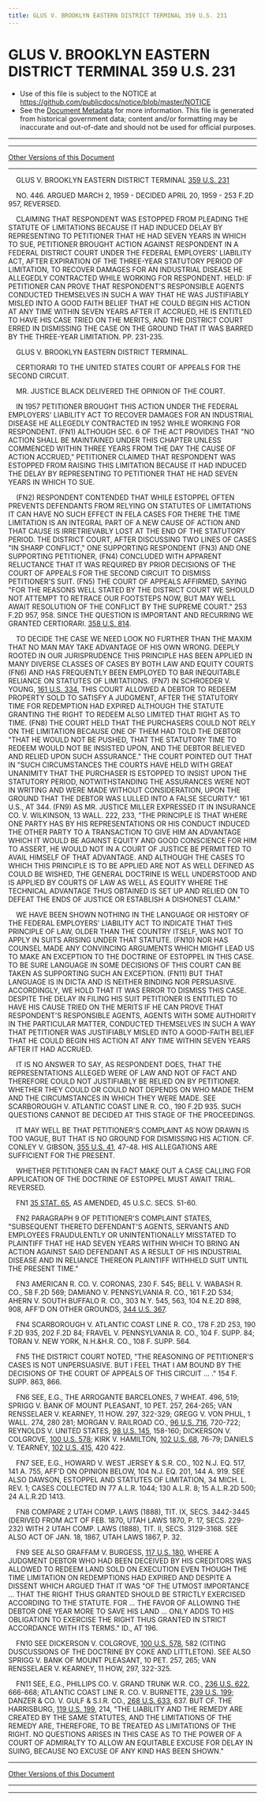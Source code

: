 ```yaml
---
title: GLUS V. BROOKLYN EASTERN DISTRICT TERMINAL 359 U.S. 231
---
```


# GLUS V. BROOKLYN EASTERN DISTRICT TERMINAL 359 U.S. 231

* Use of this file is subject to the NOTICE at https://github.com/publicdocs/notice/blob/master/NOTICE
* See the [Document Metadata](../../../index.md) for more information.
  This file is generated from historical government data; content and/or formatting may be inaccurate and out-of-date and should not be used for official purposes.

----------
----------

[Other Versions of this Document](https://publicdocs.github.io/go/links?ns=uslm-x&ref=%2Fus%2Fcourts%2Fscotus%2FusReporter%2F359%2F231)

----------

    GLUS V. BROOKLYN EASTERN DISTRICT TERMINAL [359 U.S. 231][/us/courts/scotus/usReporter/359/231]

    NO. 446.  ARGUED MARCH 2, 1959 - DECIDED APRIL 20, 1959 - 253 F.2D 957, REVERSED.

    CLAIMING THAT RESPONDENT WAS ESTOPPED FROM PLEADING THE STATUTE OF LIMITATIONS BECAUSE IT HAD INDUCED DELAY BY REPRESENTING TO PETITIONER THAT HE HAD SEVEN YEARS IN WHICH TO SUE, PETITIONER BROUGHT ACTION AGAINST RESPONDENT IN A FEDERAL DISTRICT COURT UNDER THE FEDERAL EMPLOYERS' LIABILITY ACT, AFTER EXPIRATION OF THE THREE-YEAR STATUTORY PERIOD OF LIMITATION, TO RECOVER DAMAGES FOR AN INDUSTRIAL DISEASE HE ALLEGEDLY CONTRACTED WHILE WORKING FOR RESPONDENT.  HELD:  IF PETITIONER CAN PROVE THAT RESPONDENT'S RESPONSIBLE AGENTS CONDUCTED THEMSELVES IN SUCH A WAY THAT HE WAS JUSTIFIABLY MISLED INTO A GOOD FAITH BELIEF THAT HE COULD BEGIN HIS ACTION AT ANY TIME WITHIN SEVEN YEARS AFTER IT ACCRUED, HE IS ENTITLED TO HAVE HIS CASE TRIED ON THE MERITS, AND THE DISTRICT COURT ERRED IN DISMISSING THE CASE ON THE GROUND THAT IT WAS BARRED BY THE THREE-YEAR LIMITATION.  PP. 231-235.

    GLUS V. BROOKLYN EASTERN DISTRICT TERMINAL.

    CERTIORARI TO THE UNITED STATES COURT OF APPEALS FOR THE SECOND CIRCUIT.

    MR. JUSTICE BLACK DELIVERED THE OPINION OF THE COURT.

    IN 1957 PETITIONER BROUGHT THIS ACTION UNDER THE FEDERAL EMPLOYERS' LIABILITY ACT TO RECOVER DAMAGES FOR AN INDUSTRIAL DISEASE HE ALLEGEDLY CONTRACTED IN 1952 WHILE WORKING FOR RESPONDENT.  (FN1)  ALTHOUGH SEC. 6 OF THE ACT PROVIDES THAT "NO ACTION SHALL BE MAINTAINED UNDER THIS CHAPTER UNLESS COMMENCED WITHIN THREE YEARS FROM THE DAY THE CAUSE OF ACTION ACCRUED," PETITIONER CLAIMED THAT RESPONDENT WAS ESTOPPED FROM RAISING THIS LIMITATION BECAUSE IT HAD INDUCED THE DELAY BY REPRESENTING TO PETITIONER THAT HE HAD SEVEN YEARS IN WHICH TO SUE.

    (FN2)  RESPONDENT CONTENDED THAT WHILE ESTOPPEL OFTEN PREVENTS DEFENDANTS FROM RELYING ON STATUTES OF LIMITATIONS IT CAN HAVE NO SUCH EFFECT IN FELA CASES FOR THERE THE TIME LIMITATION IS AN INTEGRAL PART OF A NEW CAUSE OF ACTION AND THAT CAUSE IS IRRETRIEVABLY LOST AT THE END OF THE STATUTORY PERIOD.  THE DISTRICT COURT, AFTER DISCUSSING TWO LINES OF CASES "IN SHARP CONFLICT," ONE SUPPORTING RESPONDENT (FN3) AND ONE SUPPORTING PETITIONER, (FN4) CONCLUDED WITH APPARENT RELUCTANCE THAT IT WAS REQUIRED BY PRIOR DECISIONS OF THE COURT OF APPEALS FOR THE SECOND CIRCUIT TO DISMISS PETITIONER'S SUIT.  (FN5)  THE COURT OF APPEALS AFFIRMED, SAYING "FOR THE REASONS WELL STATED BY THE DISTRICT COURT WE SHOULD NOT ATTEMPT TO RETRACE OUR FOOTSTEPS NOW, BUT MAY WELL AWAIT RESOLUTION OF THE CONFLICT BY THE SUPREME COURT."  253 F.2D 957, 958.  SINCE THE QUESTION IS IMPORTANT AND RECURRING WE GRANTED CERTIORARI.  [358 U.S. 814][/us/courts/scotus/usReporter/358/814].

    TO DECIDE THE CASE WE NEED LOOK NO FURTHER THAN THE MAXIM THAT NO MAN MAY TAKE ADVANTAGE OF HIS OWN WRONG.  DEEPLY ROOTED IN OUR JURISPRUDENCE THIS PRINCIPLE HAS BEEN APPLIED IN MANY DIVERSE CLASSES OF CASES BY BOTH LAW AND EQUITY COURTS (FN6) AND HAS FREQUENTLY BEEN EMPLOYED TO BAR INEQUITABLE RELIANCE ON STATUTES OF LIMITATIONS.  (FN7) IN SCHROEDER V. YOUNG, [161 U.S. 334][/us/courts/scotus/usReporter/161/334], THIS COURT ALLOWED A DEBTOR TO REDEEM PROPERTY SOLD TO SATISFY A JUDGMENT, AFTER THE STATUTORY TIME FOR REDEMPTION HAD EXPIRED ALTHOUGH THE STATUTE GRANTING THE RIGHT TO REDEEM ALSO LIMITED THAT RIGHT AS TO TIME.  (FN8)  THE COURT HELD THAT THE PURCHASERS COULD NOT RELY ON THE LIMITATION BECAUSE ONE OF THEM HAD TOLD THE DEBTOR "THAT HE WOULD NOT BE PUSHED, THAT THE STATUTORY TIME TO REDEEM WOULD NOT BE INSISTED UPON, AND THE DEBTOR BELIEVED AND RELIED UPON SUCH ASSURANCE."  THE COURT POINTED OUT THAT IN "SUCH CIRCUMSTANCES THE COURTS HAVE HELD WITH GREAT UNANIMITY THAT THE PURCHASER IS ESTOPPED TO INSIST UPON THE STATUTORY PERIOD, NOTWITHSTANDING THE ASSURANCES WERE NOT IN WRITING AND WERE MADE WITHOUT CONSIDERATION, UPON THE GROUND THAT THE DEBTOR WAS LULLED INTO A FALSE SECURITY."  161 U.S., AT 344.  (FN9)  AS MR. JUSTICE MILLER EXPRESSED IT IN INSURANCE CO. V. WILKINSON, 13 WALL.  222, 233, "THE PRINCIPLE IS THAT WHERE ONE PARTY HAS BY HIS REPRESENTATIONS OR HIS CONDUCT INDUCED THE OTHER PARTY TO A TRANSACTION TO GIVE HIM AN ADVANTAGE WHICH IT WOULD BE AGAINST EQUITY AND GOOD CONSCIENCE FOR HIM TO ASSERT, HE WOULD NOT IN A COURT OF JUSTICE BE PERMITTED TO AVAIL HIMSELF OF THAT ADVANTAGE.  AND ALTHOUGH THE CASES TO WHICH THIS PRINCIPLE IS TO BE APPLIED ARE NOT AS WELL DEFINED AS COULD BE WISHED, THE GENERAL DOCTRINE IS WELL UNDERSTOOD AND IS APPLIED BY COURTS OF LAW AS WELL AS EQUITY WHERE THE TECHNICAL ADVANTAGE THUS OBTAINED IS SET UP AND RELIED ON TO DEFEAT THE ENDS OF JUSTICE OR ESTABLISH A DISHONEST CLAIM."

    WE HAVE BEEN SHOWN NOTHING IN THE LANGUAGE OR HISTORY OF THE FEDERAL EMPLOYERS' LIABILITY ACT TO INDICATE THAT THIS PRINCIPLE OF LAW, OLDER THAN THE COUNTRY ITSELF, WAS NOT TO APPLY IN SUITS ARISING UNDER THAT STATUTE.  (FN10)  NOR HAS COUNSEL MADE ANY CONVINCING ARGUMENTS WHICH MIGHT LEAD US TO MAKE AN EXCEPTION TO THE DOCTRINE OF ESTOPPEL IN THIS CASE.  TO BE SURE LANGUAGE IN SOME DECISIONS OF THIS COURT CAN BE TAKEN AS SUPPORTING SUCH AN EXCEPTION.  (FN11)  BUT THAT LANGUAGE IS IN DICTA AND IS NEITHER BINDING NOR PERSUASIVE.  ACCORDINGLY, WE HOLD THAT IT WAS ERROR TO DISMISS THIS CASE.  DESPITE THE DELAY IN FILING HIS SUIT PETITIONER IS ENTITLED TO HAVE HIS CAUSE TRIED ON THE MERITS IF HE CAN PROVE THAT RESPONDENT'S RESPONSIBLE AGENTS, AGENTS WITH SOME AUTHORITY IN THE PARTICULAR MATTER, CONDUCTED THEMSELVES IN SUCH A WAY THAT PETITIONER WAS JUSTIFIABLY MISLED INTO A GOOD-FAITH BELIEF THAT HE COULD BEGIN HIS ACTION AT ANY TIME WITHIN SEVEN YEARS AFTER IT HAD ACCRUED.

    IT IS NO ANSWER TO SAY, AS RESPONDENT DOES, THAT THE REPRESENTATIONS ALLEGED WERE OF LAW AND NOT OF FACT AND THEREFORE COULD NOT JUSTIFIABLY BE RELIED ON BY PETITIONER.  WHETHER THEY COULD OR COULD NOT DEPENDS ON WHO MADE THEM AND THE CIRCUMSTANCES IN WHICH THEY WERE MADE.  SEE SCARBOROUGH V. ATLANTIC COAST LINE R. CO., 190 F.2D 935.  SUCH QUESTIONS CANNOT BE DECIDED AT THIS STAGE OF THE PROCEEDINGS.

    IT MAY WELL BE THAT PETITIONER'S COMPLAINT AS NOW DRAWN IS TOO VAGUE, BUT THAT IS NO GROUND FOR DISMISSING HIS ACTION.  CF. CONLEY V. GIBSON, [355 U.S. 41][/us/courts/scotus/usReporter/355/41], 47-48.  HIS ALLEGATIONS ARE SUFFICIENT FOR THE PRESENT.

    WHETHER PETITIONER CAN IN FACT MAKE OUT A CASE CALLING FOR APPLICATION OF THE DOCTRINE OF ESTOPPEL MUST AWAIT TRIAL.  REVERSED.

    FN1  [35 STAT. 65][/us/stat/35/65], AS AMENDED, 45 U.S.C. SECS. 51-60.

    FN2  PARAGRAPH 9 OF PETITIONER'S COMPLAINT STATES, "SUBSEQUENT THERETO DEFENDANT'S AGENTS, SERVANTS AND EMPLOYEES FRAUDULENTLY OR UNINTENTIONALLY MISSTATED TO PLAINTIFF THAT HE HAD SEVEN YEARS WITHIN WHICH TO BRING AN ACTION AGAINST SAID DEFENDANT AS A RESULT OF HIS INDUSTRIAL DISEASE AND IN RELIANCE THEREON PLAINTIFF WITHHELD SUIT UNTIL THE PRESENT TIME."

    FN3  AMERICAN R. CO. V. CORONAS, 230 F. 545; BELL V. WABASH R. CO., 58 F.2D 569; DAMIANO V. PENNSYLVANIA R. CO., 161 F.2D 534; AHERN V. SOUTH BUFFALO R. CO., 303 N.Y. 545, 563, 104 N.E.2D 898, 908, AFF'D ON OTHER GROUNDS, [344 U.S. 367][/us/courts/scotus/usReporter/344/367].

    FN4  SCARBOROUGH V. ATLANTIC COAST LINE R. CO., 178 F.2D 253, 190 F.2D 935, 202 F.2D 84; FRAVEL V. PENNSYLVANIA R. CO., 104 F. SUPP. 84; TORAN V. NEW YORK, N.H.&H.R. CO., 108 F. SUPP. 564.

    FN5  THE DISTRICT COURT NOTED, "THE REASONING OF PETITIONER'S CASES IS NOT UNPERSUASIVE.  BUT I FEEL THAT I AM BOUND BY THE DECISIONS OF THE COURT OF APPEALS OF THIS CIRCUIT  ...  ."  154 F. SUPP. 863, 866.

    FN6  SEE, E.G., THE ARROGANTE BARCELONES, 7 WHEAT.  496, 519; SPRIGG V. BANK OF MOUNT PLEASANT, 10 PET. 257, 264-265; VAN RENSSELAER V. KEARNEY, 11 HOW.  297, 322-329; GREGG V. VON PHUL, 1 WALL.  274, 280 281; MORGAN V. RAILROAD CO., [96 U.S. 716][/us/courts/scotus/usReporter/96/716], 720-722; REYNOLDS V. UNITED STATES, [98 U.S. 145][/us/courts/scotus/usReporter/98/145], 158-160; DICKERSON V. COLGROVE, [100 U.S. 578][/us/courts/scotus/usReporter/100/578]; KIRK V. HAMILTON, [102 U.S. 68][/us/courts/scotus/usReporter/102/68], 76-79; DANIELS V. TEARNEY, [102 U.S. 415][/us/courts/scotus/usReporter/102/415], 420 422.

    FN7  SEE, E.G., HOWARD V. WEST JERSEY & S.R. CO., 102 N.J. EQ. 517, 141 A. 755, AFF'D ON OPINION BELOW, 104 N.J. EQ. 201, 144 A. 919.  SEE ALSO DAWSON, ESTOPPEL AND STATUTES OF LIMITATION, 34 MICH. L. REV. 1; CASES COLLECTED IN 77 A.L.R. 1044; 130 A.L.R. 8; 15 A.L.R.2D 500; 24 A.L.R.2D 1413.

    FN8  COMPARE 2 UTAH COMP. LAWS (1888), TIT. IX, SECS. 3442-3445 (DERIVED FROM ACT OF FEB. 1870, UTAH LAWS 1870, P. 17, SECS. 229-232) WITH 2 UTAH COMP. LAWS (1888), TIT. II, SECS. 3129-3168.  SEE ALSO ACT OF JAN. 18, 1867, UTAH LAWS 1867, P. 32.

    FN9  SEE ALSO GRAFFAM V. BURGESS, [117 U.S. 180][/us/courts/scotus/usReporter/117/180], WHERE A JUDGMENT DEBTOR WHO HAD BEEN DECEIVED BY HIS CREDITORS WAS ALLOWED TO REDEEM LAND SOLD ON EXECUTION EVEN THOUGH THE TIME LIMITATION ON REDEMPTIONS HAD EXPIRED AND DESPITE A DISSENT WHICH ARGUED THAT IT WAS "OF THE UTMOST IMPORTANCE ...  THAT THE RIGHT THUS GRANTED SHOULD BE STRICTLY EXERCISED ACCORDING TO THE STATUTE.  FOR  ... THE FAVOR OF ALLOWING THE DEBTOR ONE YEAR MORE TO SAVE HIS LAND  ...  ONLY ADDS TO HIS OBLIGATION TO EXERCISE THE RIGHT THUS GRANTED IN STRICT ACCORDANCE WITH ITS TERMS."  ID., AT 196.

    FN10  SEE DICKERSON V. COLGROVE, [100 U.S. 578][/us/courts/scotus/usReporter/100/578], 582 (CITING DUSCUSSIONS OF THE DOCTRINE BY COKE AND LITTLETON).  SEE ALSO SPRIGG V. BANK OF MOUNT PLEASANT, 10 PET. 257, 265; VAN RENSSELAER V. KEARNEY, 11 HOW, 297, 322-325.

    FN11  SEE, E.G., PHILLIPS CO. V. GRAND TRUNK W.R. CO., [236 U.S. 622][/us/courts/scotus/usReporter/236/622], 666-668; ATLANTIC COAST LINE R. CO. V. BURNETTE, [239 U.S. 199][/us/courts/scotus/usReporter/239/199]; DANZER & CO. V. GULF & S.I.R. CO., [268 U.S. 633][/us/courts/scotus/usReporter/268/633], 637.  BUT CF. THE HARRISBURG, [119 U.S. 199][/us/courts/scotus/usReporter/119/199], 214, "THE LIABILITY AND THE REMEDY ARE CREATED BY THE SAME STATUTES, AND THE LIMITATIONS OF THE REMEDY ARE, THEREFORE, TO BE TREATED AS LIMITATIONS OF THE RIGHT.  NO QUESTIONS ARISES IN THIS CASE AS TO THE POWER OF A COURT OF ADMIRALTY TO ALLOW AN EQUITABLE EXCUSE FOR DELAY IN SUING, BECAUSE NO EXCUSE OF ANY KIND HAS BEEN SHOWN."

----------

[Other Versions of this Document](https://publicdocs.github.io/go/links?ns=uslm-x&ref=%2Fus%2Fcourts%2Fscotus%2FusReporter%2F359%2F231)

----------
----------

[/us/courts/scotus/usReporter/359/231]: https://publicdocs.github.io/go/links?ns=uslm-x&ref=%2Fus%2Fcourts%2Fscotus%2FusReporter%2F359%2F231
[/us/courts/scotus/usReporter/358/814]: https://publicdocs.github.io/go/links?ns=uslm-x&ref=%2Fus%2Fcourts%2Fscotus%2FusReporter%2F358%2F814
[/us/courts/scotus/usReporter/161/334]: https://publicdocs.github.io/go/links?ns=uslm-x&ref=%2Fus%2Fcourts%2Fscotus%2FusReporter%2F161%2F334
[/us/courts/scotus/usReporter/355/41]: https://publicdocs.github.io/go/links?ns=uslm-x&ref=%2Fus%2Fcourts%2Fscotus%2FusReporter%2F355%2F41
[/us/stat/35/65]: https://publicdocs.github.io/go/links?ns=uslm&ref=%2Fus%2Fstat%2F35%2F65
[/us/courts/scotus/usReporter/344/367]: https://publicdocs.github.io/go/links?ns=uslm-x&ref=%2Fus%2Fcourts%2Fscotus%2FusReporter%2F344%2F367
[/us/courts/scotus/usReporter/96/716]: https://publicdocs.github.io/go/links?ns=uslm-x&ref=%2Fus%2Fcourts%2Fscotus%2FusReporter%2F96%2F716
[/us/courts/scotus/usReporter/98/145]: https://publicdocs.github.io/go/links?ns=uslm-x&ref=%2Fus%2Fcourts%2Fscotus%2FusReporter%2F98%2F145
[/us/courts/scotus/usReporter/100/578]: https://publicdocs.github.io/go/links?ns=uslm-x&ref=%2Fus%2Fcourts%2Fscotus%2FusReporter%2F100%2F578
[/us/courts/scotus/usReporter/102/68]: https://publicdocs.github.io/go/links?ns=uslm-x&ref=%2Fus%2Fcourts%2Fscotus%2FusReporter%2F102%2F68
[/us/courts/scotus/usReporter/102/415]: https://publicdocs.github.io/go/links?ns=uslm-x&ref=%2Fus%2Fcourts%2Fscotus%2FusReporter%2F102%2F415
[/us/courts/scotus/usReporter/117/180]: https://publicdocs.github.io/go/links?ns=uslm-x&ref=%2Fus%2Fcourts%2Fscotus%2FusReporter%2F117%2F180
[/us/courts/scotus/usReporter/100/578]: https://publicdocs.github.io/go/links?ns=uslm-x&ref=%2Fus%2Fcourts%2Fscotus%2FusReporter%2F100%2F578
[/us/courts/scotus/usReporter/236/622]: https://publicdocs.github.io/go/links?ns=uslm-x&ref=%2Fus%2Fcourts%2Fscotus%2FusReporter%2F236%2F622
[/us/courts/scotus/usReporter/239/199]: https://publicdocs.github.io/go/links?ns=uslm-x&ref=%2Fus%2Fcourts%2Fscotus%2FusReporter%2F239%2F199
[/us/courts/scotus/usReporter/268/633]: https://publicdocs.github.io/go/links?ns=uslm-x&ref=%2Fus%2Fcourts%2Fscotus%2FusReporter%2F268%2F633
[/us/courts/scotus/usReporter/119/199]: https://publicdocs.github.io/go/links?ns=uslm-x&ref=%2Fus%2Fcourts%2Fscotus%2FusReporter%2F119%2F199


